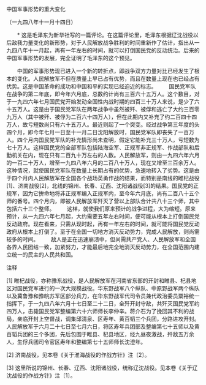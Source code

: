 中国军事形势的重大变化

（一九四八年十一月十四日）


　　* 这是毛泽东为新华社写的一篇评论。在这篇评论里，毛泽东根据辽沈战役以后敌我力量变化的新形势，对于人民解放战争胜利的时间重新作了估计，指出从一九四八年十一月起，再有一年左右的时间，就可以打倒国民党的反动统治。后来的中国军事形势的发展，完全证明了毛泽东的这个预见。


　　中国的军事形势现已进入一个新的转折点，即战争双方力量对比已经发生了根本的变化。人民解放军不但在质量上早已占有优势，而且在数量上现在也已经占有优势。这是中国革命的成功和中国和平的实现已经迫近的标志。
　　国民党军队在战争的第二年底，即今年六月底，总数约计尚有三百六十五万人。这个数目，对于一九四六年七月国民党开始发动全国性内战时期的四百三十万人来说，是少了六十五万人。这是由于国民党军队在两年战争中虽然被歼、被俘和逃亡了大约三百零九万人（其中被歼、被俘为二百六十四万人），但在此期内又补充了约二百四十四万人，故亏短数尚只有六十五万人。最近则起了一个突变。经过战争第三年度的头四个月，即今年七月一日至十一月二日沈阳解放时，国民党军队即丧失了一百万人。四个月内国民党军队的补充情形尚未查明，假定它能补充三十万人，亏短数为七十万人。这样国民党的全部军队包括陆海空军、正规军非正规军、作战部队和后勤机关在内，现在只有二百九十万左右的人数。人民解放军，则由一九四六年六月的一百二十万人，增至一九四八年六月的二百八十万人，现在又增至三百余万人。这种情况，就使国民党军队在数量上长期占有的优势，急速地转入了劣势。这是由于四个月内人民解放军在全国各个战场英勇作战的结果，而特别是南线的睢杞战役[1]、济南战役[2]，北线的锦州、长春、辽西、沈阳诸战役[3]的结果。国民党的正规军，因为它拚命地将非正规军编入正规军内，至今年六月底，尚有二百八十五个师的番号。四个月内，即被人民解放军歼灭了营以上部队合计共八十三个师，其中包括六十三个整师。
　　这样，就使我们原来预计的战争进程，大为缩短。原来预计，从一九四六年七月起，大约需要五年左右时间，便可能从根本上打倒国民党反动政府。现在看来，只需从现时起，再有一年左右的时间，就可能将国民党反动政府从根本上打倒了。至于在全国一切地方消灭反动势力，完成人民解放，则尚需较多的时间。
　　敌人是正在迅速崩溃中，但尚需共产党人、人民解放军和全国各界人民团结一致，加紧努力，才能最后地完全地消灭反动势力，在全国范围内建立统一的民主的人民共和国。


注释

[1] 睢杞战役，亦称豫东战役，是人民解放军在河南省东部的开封和睢县、杞县地区对国民党军进行的一次大规模战役。华东野战军八个纵队、中原野战军两个纵队以及冀鲁豫和豫皖苏军区部分兵力，在华东野战军代司令员兼代政治委员粟裕统一指挥下，于一九四八年六月十七日至二十二日，全歼开封守敌，共歼灭国民党军约四万人，击毙国民党军整编第六十六师师长李仲辛。蒋介石为了挽回其不利的战局，亲临开封上空督战，调集邱清泉、区寿年、黄百韬三个兵团，分路进攻开封。人民解放军于六月二十七日至七月六日，将区寿年兵团部及整编第七十五师以及黄百韬兵团的三个多团，先后包围于睢县、杞县地区，经九昼夜激战，歼敌五万余人，生俘兵团司令官区寿年和整编第七十五师师长沈澄年。

[2] 济南战役，见本卷《关于淮海战役的作战方针》注〔2〕。

[3] 这里所说的锦州、长春、辽西、沈阳诸战役，统称辽沈战役。见本卷《关于辽沈战役的作战方针》注〔1〕。
